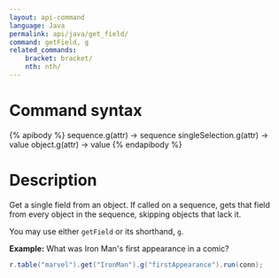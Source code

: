```yaml
---
layout: api-command
language: Java
permalink: api/java/get_field/
command: getField, g
related_commands:
    bracket: bracket/
    nth: nth/
---
```


# Command syntax #

{% apibody %}
sequence.g(attr) &rarr; sequence
singleSelection.g(attr) &rarr; value
object.g(attr) &rarr; value
{% endapibody %}

# Description #

Get a single field from an object. If called on a sequence, gets that field from every
object in the sequence, skipping objects that lack it.

You may use either `getField` or its shorthand, `g`.

__Example:__ What was Iron Man's first appearance in a comic?

```java
r.table("marvel").get("IronMan").g("firstAppearance").run(conn);
```
